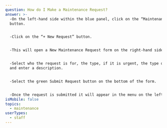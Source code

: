 ```yaml
---
question: How do I Make a Maintenance Request?
answer: >-
  -On the left-hand side within the blue panel, click on the “Maintenance”
  button. 


  -Click on the “+ New Request” button. 


  -This will open a New Maintenance Request form on the right-hand side. 


  -Select who the request is for, the type, if it is urgent, the type of request
  and enter a description. 


  -Select the green Submit Request button on the bottom of the form. 


  -Once the request is submitted it will appear in the menu on the left. 
isMobile: false
topics:
  - maintenance
userTypes:
  - staff
---
```



